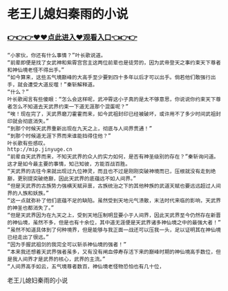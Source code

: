 # 老王儿媳妇秦雨的小说

### <a href="http://www.baidu.com/link?url=ok3_Ml5QdPpOWDUDT8PseJcBKYiYUthhvs1MDf_XWaxIqoOiiz3h9rK40scs4rg4&wd">👉👉👉♥♥点此进入♥观看入口👈👉👉</a>

  
    “小家伙，你还有什么事情？”叶长歌说道。
    “前辈即便是找了女武神和紫霄宫宫主这两位前辈也是徒劳的，因为武帝登天之事约束天下尊者和神仙境老怪不得出手。”
    “如今算来，这些五气境巅峰的大高手至少要到四十多年以后才可以出手。倘若他们敢强行出手，就会遭受大道反噬！”秦斩解释道。
    “什么？”
    叶长歌闻言有些傻眼：“怎么会这样呢，武冲霄这小子真的是太不够意思，你说说你约束天下尊者怎么不知道去天武界约束一下道无涯那个混蛋呢？”
    “唉！现在完了，天武界磨刀霍霍而来，如今武祖封印已经被破坏，或许用不了多少时间武祖封印就会彻底消失。”
    “到那个时候天武界重新出现在九天之上，彻底与人间界贯通！”
    “到那个时候道无涯下界而来谁能挡得住他？”
    叶长歌有些感叹。
    http://mip.jinyuge.cn
    “前辈自天武界而来，不知天武界的众人的实力如何，是否有神圣级别的存在？”秦斩询问道。
    这才是如今最主要的事情，知己知彼，方能百战百胜。
    “天武界的古往今来就出现过九位神灵，而且也不过是刚刚突破神境而已，压根就没有走到绝巅，更别提突破绝巅，因此天武界的底蕴远不如人间界。”
    “但是天武界的古族势力强横天赋异禀，古族统治之下的其他种族的武道天赋也要远远超过人间界的人族和妖族。”
    “这一点就弥补了他们底蕴不足的缺陷。虽然受到天地元气溃散，末法时代来临的影响，天武界的神圣也都消失了。”
    “但是天武界因为在九天之上，受到天地压制明显要小于人间界，因此天武界至今仍然存在新晋的神仙境，虽然不多，但是也有十余位，其中道无涯便是天武界诸多神仙境之中的最强大者！”
    “虽然不知道具体到了何种境界，但是能够与我正面一战还可以压我一头，足以证明其在神仙境已经走出了很远。”
    “因为手握武祖剑的我完全可以斩杀神仙境的强者！”
    “本来我还想着天武界强者虽多，又有没有闸血停寿存活下来的巅峰时期的神仙境高手数位，但是我人间界才是武界的核心，武界的主流。”
    “人间界高手如云，五气境尊者数百，神仙境老怪物恐怕也有几十位，
老王儿媳妇秦雨的小说
